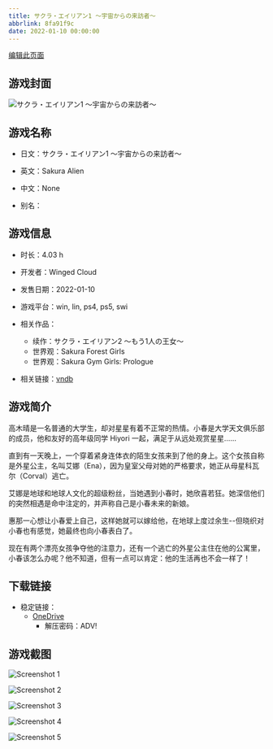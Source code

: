 ```yaml
---
title: サクラ・エイリアン1 ～宇宙からの来訪者～
abbrlink: 8fa91f9c
date: 2022-01-10 00:00:00
---
```

[编辑此页面](https://github.com/ACG-3/ADV3-source/blob/main/source/_posts/games/%E3%82%B5%E3%82%AF%E3%83%A9%E3%83%BB%E3%82%A8%E3%82%A4%E3%83%AA%E3%82%A2%E3%83%B31%20%EF%BD%9E%E5%AE%87%E5%AE%99%E3%81%8B%E3%82%89%E3%81%AE%E6%9D%A5%E8%A8%AA%E8%80%85%EF%BD%9E.md)

## 游戏封面

![サクラ・エイリアン1 ～宇宙からの来訪者～](https://pan.timero.xyz/d/onedrive/img_lib_001/%E3%82%B5%E3%82%AF%E3%83%A9%E3%83%BB%E3%82%A8%E3%82%A4%E3%83%AA%E3%82%A2%E3%83%B31%20%EF%BD%9E%E5%AE%87%E5%AE%99%E3%81%8B%E3%82%89%E3%81%AE%E6%9D%A5%E8%A8%AA%E8%80%85%EF%BD%9E_cover.avif)


## 游戏名称

- 日文：サクラ・エイリアン1 ～宇宙からの来訪者～
- 英文：Sakura Alien
- 中文：None

- 别名：


## 游戏信息

- 时长：4.03 h
- 开发者：Winged Cloud
- 发售日期：2022-01-10
- 游戏平台：win, lin, ps4, ps5, swi
- 相关作品：
   - 续作：サクラ・エイリアン2 ～もう1人の王女～
   - 世界观：Sakura Forest Girls
   - 世界观：Sakura Gym Girls: Prologue

- 相关链接：[vndb](https://vndb.org/v33314)


## 游戏简介

高木晴是一名普通的大学生，却对星星有着不正常的热情。小春是大学天文俱乐部的成员，他和友好的高年级同学 Hiyori 一起，满足于从远处观赏星星......

直到有一天晚上，一个穿着紧身连体衣的陌生女孩来到了他的身上。这个女孩自称是外星公主，名叫艾娜（Ena），因为皇室父母对她的严格要求，她正从母星科瓦尔（Corval）逃亡。

艾娜是地球和地球人文化的超级粉丝，当她遇到小春时，她欣喜若狂。她深信他们的突然相遇是命中注定的，并声称自己是小春未来的新娘。

惠那一心想让小春爱上自己，这样她就可以嫁给他，在地球上度过余生--但晓织对小春也有感觉，她最终也向小春表白了。

现在有两个漂亮女孩争夺他的注意力，还有一个逃亡的外星公主住在他的公寓里，小春该怎么办呢？他不知道，但有一点可以肯定：他的生活再也不会一样了！




## 下载链接

- 稳定链接：
    - [OneDrive](https://pan.timero.xyz/onedrive/adv_lib_001/%E3%82%B5%E3%82%AF%E3%83%A9%E3%83%BB%E3%82%A8%E3%82%A4%E3%83%AA%E3%82%A2%E3%83%B31%20%EF%BD%9E%E5%AE%87%E5%AE%99%E3%81%8B%E3%82%89%E3%81%AE%E6%9D%A5%E8%A8%AA%E8%80%85%EF%BD%9E)
        - 解压密码：ADV!



## 游戏截图


![Screenshot 1](https://pan.timero.xyz/d/onedrive/img_lib_001/%E3%82%B5%E3%82%AF%E3%83%A9%E3%83%BB%E3%82%A8%E3%82%A4%E3%83%AA%E3%82%A2%E3%83%B31%20%EF%BD%9E%E5%AE%87%E5%AE%99%E3%81%8B%E3%82%89%E3%81%AE%E6%9D%A5%E8%A8%AA%E8%80%85%EF%BD%9E_Screenshot_1.avif)

![Screenshot 2](https://pan.timero.xyz/d/onedrive/img_lib_001/%E3%82%B5%E3%82%AF%E3%83%A9%E3%83%BB%E3%82%A8%E3%82%A4%E3%83%AA%E3%82%A2%E3%83%B31%20%EF%BD%9E%E5%AE%87%E5%AE%99%E3%81%8B%E3%82%89%E3%81%AE%E6%9D%A5%E8%A8%AA%E8%80%85%EF%BD%9E_Screenshot_2.avif)

![Screenshot 3](https://pan.timero.xyz/d/onedrive/img_lib_001/%E3%82%B5%E3%82%AF%E3%83%A9%E3%83%BB%E3%82%A8%E3%82%A4%E3%83%AA%E3%82%A2%E3%83%B31%20%EF%BD%9E%E5%AE%87%E5%AE%99%E3%81%8B%E3%82%89%E3%81%AE%E6%9D%A5%E8%A8%AA%E8%80%85%EF%BD%9E_Screenshot_3.avif)

![Screenshot 4](https://pan.timero.xyz/d/onedrive/img_lib_001/%E3%82%B5%E3%82%AF%E3%83%A9%E3%83%BB%E3%82%A8%E3%82%A4%E3%83%AA%E3%82%A2%E3%83%B31%20%EF%BD%9E%E5%AE%87%E5%AE%99%E3%81%8B%E3%82%89%E3%81%AE%E6%9D%A5%E8%A8%AA%E8%80%85%EF%BD%9E_Screenshot_4.avif)

![Screenshot 5](https://pan.timero.xyz/d/onedrive/img_lib_001/%E3%82%B5%E3%82%AF%E3%83%A9%E3%83%BB%E3%82%A8%E3%82%A4%E3%83%AA%E3%82%A2%E3%83%B31%20%EF%BD%9E%E5%AE%87%E5%AE%99%E3%81%8B%E3%82%89%E3%81%AE%E6%9D%A5%E8%A8%AA%E8%80%85%EF%BD%9E_Screenshot_5.avif)

